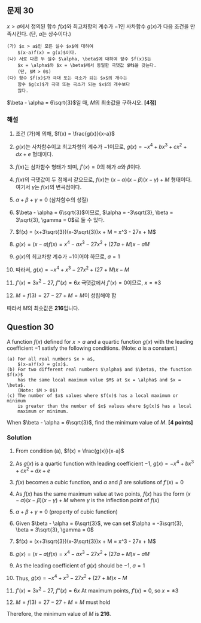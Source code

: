 ## 문제 30
$x > a$에서 정의된 함수 $f(x)$와 최고차항의 계수가 $-1$인 사차함수 $g(x)$가 다음 조건을 만족시킨다.
(단, $a$는 상수이다.)

```
(가) $x > a$인 모든 실수 $x$에 대하여
    $(x-a)f(x) = g(x)$이다.
(나) 서로 다른 두 실수 $\alpha, \beta$에 대하여 함수 $f(x)$는
    $x = \alpha$와 $x = \beta$에서 동일한 극댓값 $M$을 갖는다.
    (단, $M > 0$)
(다) 함수 $f(x)$가 극대 또는 극소가 되는 $x$의 개수는
    함수 $g(x)$가 극대 또는 극소가 되는 $x$의 개수보다
    많다.
```

$\beta - \alpha = 6\sqrt{3}$일 때, $M$의 최솟값을 구하시오. **[4점]**

### 해설
1) 조건 (가)에 의해, $f(x) = \frac{g(x)}{x-a}$

2) $g(x)$는 사차함수이고 최고차항의 계수가 $-1$이므로,
   $g(x) = -x^4 + bx^3 + cx^2 + dx + e$ 형태이다.

3) $f(x)$는 삼차함수 형태가 되며, $f'(x) = 0$의 해가 $\alpha$와 $\beta$이다.

4) $f(x)$의 극댓값이 두 점에서 같으므로, $f(x)$는 $(x-\alpha)(x-\beta)(x-\gamma)+M$ 형태이다.
   여기서 $\gamma$는 $f(x)$의 변곡점이다.

5) $\alpha + \beta + \gamma = 0$ (삼차함수의 성질)

6) $\beta - \alpha = 6\sqrt{3}$이므로, $\alpha = -3\sqrt{3}, \beta = 3\sqrt{3}, \gamma = 0$로 둘 수 있다.

7) $f(x) = (x+3\sqrt{3})(x-3\sqrt{3})x + M = x^3 - 27x + M$

8) $g(x) = (x-a)f(x) = x^4 - ax^3 - 27x^2 + (27a+M)x - aM$

9) $g(x)$의 최고차항 계수가 $-1$이어야 하므로, $a = 1$

10) 따라서, $g(x) = -x^4 + x^3 - 27x^2 + (27+M)x - M$

11) $f'(x) = 3x^2 - 27$, $f''(x) = 6x$
    극댓값에서 $f'(x) = 0$이므로, $x = \pm 3$

12) $M = f(3) = 27 - 27 + M = M$이 성립해야 함

따라서 $M$의 최솟값은 **216**입니다.

## Question 30
A function $f(x)$ defined for $x > a$ and a quartic function $g(x)$ with the leading coefficient $-1$ satisfy the following conditions.
(Note: $a$ is a constant.)

```
(a) For all real numbers $x > a$,
    $(x-a)f(x) = g(x)$.
(b) For two different real numbers $\alpha$ and $\beta$, the function $f(x)$
    has the same local maximum value $M$ at $x = \alpha$ and $x = \beta$.
    (Note: $M > 0$)
(c) The number of $x$ values where $f(x)$ has a local maximum or minimum
    is greater than the number of $x$ values where $g(x)$ has a local
    maximum or minimum.
```

When $\beta - \alpha = 6\sqrt{3}$, find the minimum value of $M$. **[4 points]**

### Solution
1) From condition (a), $f(x) = \frac{g(x)}{x-a}$

2) As $g(x)$ is a quartic function with leading coefficient $-1$,
   $g(x) = -x^4 + bx^3 + cx^2 + dx + e$

3) $f(x)$ becomes a cubic function, and $\alpha$ and $\beta$ are solutions of $f'(x) = 0$

4) As $f(x)$ has the same maximum value at two points, $f(x)$ has the form $(x-\alpha)(x-\beta)(x-\gamma)+M$
   where $\gamma$ is the inflection point of $f(x)$

5) $\alpha + \beta + \gamma = 0$ (property of cubic function)

6) Given $\beta - \alpha = 6\sqrt{3}$, we can set $\alpha = -3\sqrt{3}, \beta = 3\sqrt{3}, \gamma = 0$

7) $f(x) = (x+3\sqrt{3})(x-3\sqrt{3})x + M = x^3 - 27x + M$

8) $g(x) = (x-a)f(x) = x^4 - ax^3 - 27x^2 + (27a+M)x - aM$

9) As the leading coefficient of $g(x)$ should be $-1$, $a = 1$

10) Thus, $g(x) = -x^4 + x^3 - 27x^2 + (27+M)x - M$

11) $f'(x) = 3x^2 - 27$, $f''(x) = 6x$
    At maximum points, $f'(x) = 0$, so $x = \pm 3$

12) $M = f(3) = 27 - 27 + M = M$ must hold

Therefore, the minimum value of $M$ is **216**.